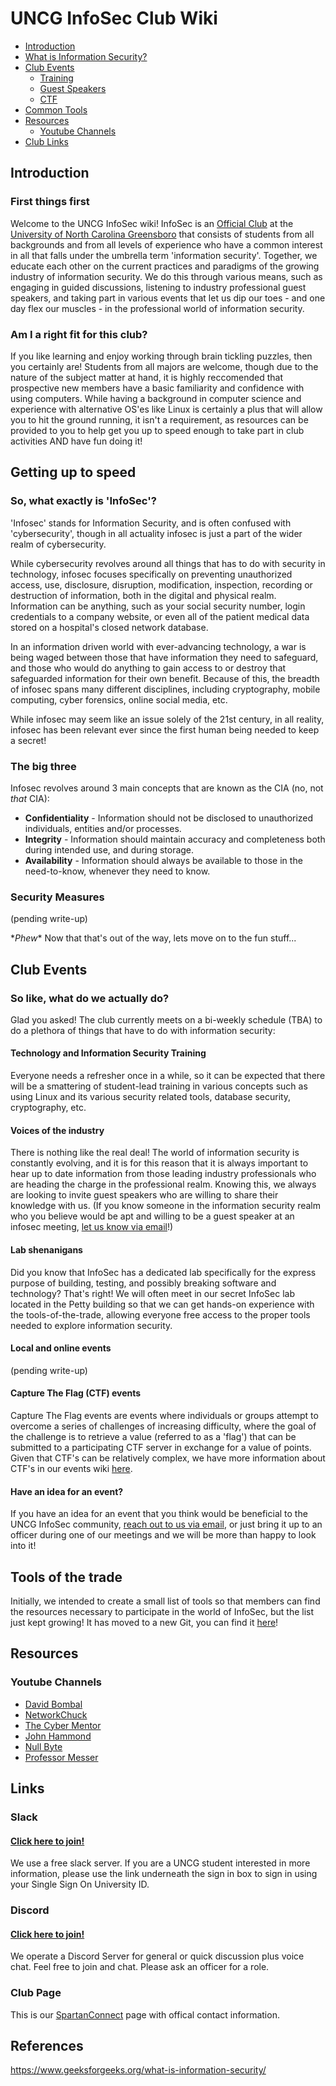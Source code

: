 # UNCG InfoSec Club Wiki

- [Introduction](#introduction)
- [What is Information Security?](#getting-up-to-speed)
- [Club Events](#club-events)
  - [Training](#technology-and-information-security-training)
  - [Guest Speakers](#voices-of-the-industry)
  - [CTF](#capture-the-flag-ctf-events)
- [Common Tools](#tools-of-the-trade)
- [Resources](#resources)
  - [Youtube Channels](#youtube-channels)
- [Club Links](#links)

## Introduction

### First things first

Welcome to the UNCG InfoSec wiki! InfoSec is an [Official Club](https://uncg.campuslabs.com/engage/organization/infosecclub) at the [University of North Carolina Greensboro](https://www.uncg.edu/) that consists of students from all backgrounds and from all levels of experience who have a common interest in all that falls under the umbrella term 'information security'. Together, we educate each other on the current practices and paradigms of the growing industry of information security. We do this through various means, such as engaging in guided discussions, listening to industry professional guest speakers, and taking part in various events that let us dip our toes - and one day flex our muscles - in the professional world of information security.

### Am I a right fit for this club?

If you like learning and enjoy working through brain tickling puzzles, then you certainly are! Students from all majors are welcome, though due to the nature of the subject matter at hand, it is highly reccomended that prospective new members have a basic familiarity and confidence with using computers. While having a background in computer science and experience with alternative OS'es like Linux is certainly a plus that will allow you to hit the ground running, it isn't a requirement, as resources can be provided to you to help get you up to speed enough to take part in club activities AND have fun doing it!

## Getting up to speed

### So, what exactly is 'InfoSec'?

'Infosec' stands for Information Security, and is often confused with 'cybersecurity', though in all actuality infosec is just a part of the wider realm of cybersecurity. 

While cybersecurity revolves around all things that has to do with security in technology, infosec focuses specifically on preventing unauthorized access, use, disclosure, disruption, modification, inspection, recording or destruction of information, both in the digital and physical realm. Information can be anything, such as your social security number, login credentials to a company website, or even all of the patient medical data stored on a hospital's closed network database.

In an information driven world with ever-advancing technology, a war is being waged between those that have information they need to safeguard, and those who would do anything to gain access to or destroy that safeguarded information for their own benefit. Because of this, the breadth of infosec spans many different disciplines, including cryptography, mobile computing, cyber forensics, online social media, etc.

While infosec may seem like an issue solely of the 21st century, in all reality, infosec has been relevant ever since the first human being needed to keep a secret!

### The big three

Infosec revolves around 3 main concepts that are known as the CIA (no, not *that* CIA):

- **Confidentiality** - Information should not be disclosed to unauthorized individuals, entities and/or processes.
- **Integrity** - Information should maintain accuracy and completeness both during intended use, and during storage.
- **Availability** - Information should always be available to those in the need-to-know, whenever they need to know.

### Security Measures

(pending write-up)

\**Phew*\* Now that that's out of the way, lets move on to the fun stuff...

## Club Events

### So like, what do we actually do?

Glad you asked! The club currently meets on a bi-weekly schedule (TBA) to do a plethora of things that have to do with information security:

#### Technology and Information Security Training

Everyone needs a refresher once in a while, so it can be expected that there will be a smattering of student-lead training in various concepts such as using Linux and its various security related tools, database security, cryptography, etc.

#### Voices of the industry

There is nothing like the real deal! The world of information security is constantly evolving, and it is for this reason that it is always important to hear up to date information from those leading industry professionals who are heading the charge in the professional realm. Knowing this, we always are looking to invite guest speakers who are willing to share their knowledge with us. (If you know someone in the information security realm who you believe would be apt and willing to be a guest speaker at an infosec meeting, [let us know via email](mailto:admesa@uncg.edu)!)

#### Lab shenanigans

Did you know that InfoSec has a dedicated lab specifically for the express purpose of building, testing, and possibly breaking software and technology? That's right! We will often meet in our secret InfoSec lab located in the Petty building so that we can get hands-on experience with the tools-of-the-trade, allowing everyone free access to the proper tools needed to explore information security. 

#### Local and online events

(pending write-up)

#### Capture The Flag (CTF) events

Capture The Flag events are events where individuals or groups attempt to overcome a series of challenges of increasing difficulty, where the goal of the challenge is to retrieve a value (referred to as a 'flag') that can be submitted to a participating CTF server in exchange for a value of points. Given that CTF's can be relatively complex, we have more information about CTF's in our events wiki [here](https://github.com/uncg-infosec/UNCG-InfoSec-Club-Event-Wiki/blob/main/README.md).

#### Have an idea for an event?

If you have an idea for an event that you think would be beneficial to the UNCG InfoSec community, [reach out to us via email](mailto:admesa@uncg.edu), or just bring it up to an officer during one of our meetings and we will be more than happy to look into it!
    
## Tools of the trade

Initially, we intended to create a small list of tools so that members can find the resources necessary to participate in the world of InfoSec, but the list just kept growing! It has moved to a new Git, you can find it [here](https://github.com/uncg-infosec/UNCG-Infosec-Club-Tools-Wiki/blob/main/README.md#capture-the-flag-ctf)!

## Resources

### Youtube Channels

- [David Bombal](https://www.youtube.com/c/DavidBombal)
- [NetworkChuck](https://www.youtube.com/c/NetworkChuck)
- [The Cyber Mentor](https://www.youtube.com/c/TheCyberMentor)
- [John Hammond](https://www.youtube.com/c/JohnHammond010)
- [Null Byte](https://www.youtube.com/c/NullByteWHT)
- [Professor Messer](https://www.youtube.com/c/professormesser)

## Links

### Slack

#### [Click here to join!](https://uncg-infosec.slack.com)

We use a free slack server. If you are a UNCG student interested in more information, please use the link underneath the sign in box to sign in using your Single Sign On University ID.

### Discord

#### [Click here to join!](https://discord.gg/g3dYgts)

We operate a Discord Server for general or quick discussion plus voice chat. Feel free to join and chat. Please ask an officer for a role.

### Club Page

This is our [SpartanConnect](https://uncg.campuslabs.com/engage/organization/infosecclub) page with offical contact information.

## References
https://www.geeksforgeeks.org/what-is-information-security/

